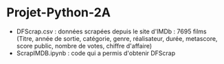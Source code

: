 # Projet-Python-2A

- DFScrap.csv : données scrapées depuis le site d'IMDb : 7695 films (Titre, année de sortie, catégorie, genre, réalisateur, durée, metascore, score public, nombre de votes, chiffre d'affaire)
- ScrapIMDB.ipynb : code qui a permis d'obtenir DFScrap
